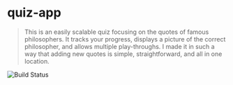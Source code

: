 # quiz-app
> This is an easily scalable quiz focusing on the quotes of famous philosophers. It tracks your progress, displays a picture of the correct philosopher, and allows multiple play-throughs. I made it in such a way that adding new quotes is simple, straightforward, and all in one location. 

![Build Status](http://img.shields.io/travis/badges/badgerbadgerbadger.svg?style=flat-square)
